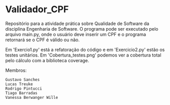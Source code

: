 # Validador_CPF

Repositório para a atividade prática sobre Qualidade de Software da disciplina Engenharia de Software. O programa pode ser executado pelo arquivo main.py, onde o usuário deve inserir um CPF e o programa retornará se o CPF é válido ou não.

Em 'Exercio1.py' está a refatoração do código e em 'Exercicio2.py' estão os testes unitários. Em 'Cobertura_testes.png' podemos ver a cobertura total pelo cálculo com a biblioteca coverage.

Membros:

    Gustavo Sanches
    Lucas Treuke
    Rodrigo Pintucci
    Tiago Barradas
    Vanessa Berwanger Wille

